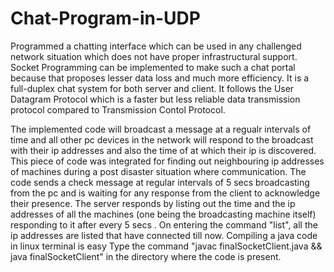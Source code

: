# Chat-Program-in-UDP
Programmed a chatting interface which can be used in any challenged network situation which does not have proper infrastructural support. Socket Programming can be implemented to make
such a chat portal because that proposes lesser data loss and much more efficiency. It is a full-duplex chat system for both server and client. It follows the User Datagram Protocol which is a faster but less reliable data transmission protocol compared to Transmission Contol Protocol.

The implemented code will broadcast a message at a regualr intervals of time and all other pc devices in the network will respond to the broadcast with their ip addresses and also the time of at which their ip is discovered. This piece of code was integrated for finding out neighbouring ip addresses of machines during a post disaster situation where communication. The code sends a check message at regular intervals of 5 secs broadcasting from the pc and is waiting for any response from the client to acknowledge their presence. The server responds by listing out the time and the ip addresses of all the machines (one being the broadcasting machine itself) responding to it after every 5 secs . On entering the command "list", all the ip addresses are listed that have connected till now. Compiling a java code in linux terminal is easy Type the command "javac finalSocketClient.java && java finalSocketClient" in the directory where the code is present.
